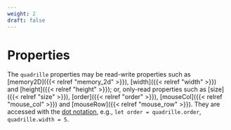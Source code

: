 ```yaml
---
weight: 2
draft: false
---
```


# Properties

The `quadrille` properties may be read-write properties such as [memory2D]({{< relref "memory_2d" >}}), [width]({{< relref "width" >}}) and [height]({{< relref "height" >}}); or, only-read properties such as [size]({{< relref "size" >}}), [order]({{< relref "order" >}}), [mouseCol]({{< relref "mouse_col" >}}) and [mouseRow]({{< relref "mouse_row" >}}). They are accessed with the [dot notation](https://developer.mozilla.org/en-US/docs/Web/JavaScript/Reference/Operators/Property_accessors#dot_notation), e.g., `let order = quadrille.order`, `quadrille.width = 5`.